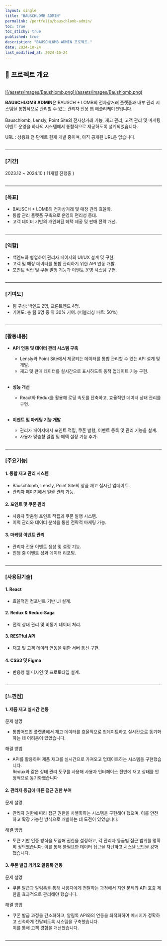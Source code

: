 ```yaml
---
layout: single
title: "BAUSCHLOMB ADMIN"
permalink: /portfolio/bauschlomb-admin/
toc: true
toc_sticky: true
published: true
description: "BAUSCHLOMB ADMIN 프로젝트."
date: 2024-10-24
last_modified_at: 2024-10-24
---
```


## 📄 프로젝트 개요
<br/>
<a class="batimmage" href="/assets/images/Baushlomb.png">
![/assets/images/Baushlomb.png](/assets/images/Baushlomb.png)
</a>

**BAUSCHLOMB ADMIN**은 BAUSCH + LOMB의 전자상거래 플랫폼과 내부 관리 시스템을 통합적으로 관리할 수 있는 관리자 전용 웹 애플리케이션입니다. <br/><br/>
Bauschlomb, Lensly, Point Site의 전자상거래 기능, 재고 관리, 고객 관리 및 마케팅 이벤트 운영을 하나의 시스템에서 통합적으로 제공하도록 설계되었습니다.

URL : 상용화 전 단계로 현재 개발 중이며, 아직 공개된 URL은 없습니다.
<br/><br/>

---

### [기간] <br/>

2023.12 ~ 2024.10 ( 11개월 진행중 )
<br/><br/>

---

### [목표]

- BAUSCH + LOMB의 전자상거래 및 매장 관리 효율화.
- 통합 관리 플랫폼 구축으로 운영의 편리성 증대.
- 고객 데이터 기반의 개인화된 혜택 제공 및 판매 전략 개선.
<br/><br/>

---

### [역할]

- 백엔드와 협업하여 관리자 페이지의 UI/UX 설계 및 구현.
- 고객 및 매장 데이터를 통합 관리하기 위한 API 연동 개발.
- 포인트 적립 및 쿠폰 발행 기능과 이벤트 운영 시스템 구현.
<br/><br/>

---

### [기여도]

- 팀 구성: 백엔드 2명, 프론트엔드 4명.
- 기여도: 총 팀 6명 중 약 30% 기여. (퍼블리싱 파트: 50%)
<br/><br/>

---

### [활동내용]

- **API 연동 및 데이터 관리 시스템 구축**  
    - Lensly와 Point Site에서 제공되는 데이터를 통합 관리할 수 있는 API 설계 및 개발.
    - 재고 및 판매 데이터를 실시간으로 표시하도록 동적 업데이트 기능 구현.
<br/><br/>  

- **성능 개선**  
    - React와 Redux를 활용해 로딩 속도를 단축하고, 효율적인 데이터 상태 관리를 구현.
<br/><br/>  

- **이벤트 및 마케팅 기능 개발**  
    - 관리자 페이지에서 포인트 적립, 쿠폰 발행, 이벤트 등록 및 관리 기능을 설계.  
    - 사용자 맞춤형 알림 및 혜택 설정 기능 추가.
<br/><br/>

---

### [주요기능]

#### 1. **통합 재고 관리 시스템**  

- Bauschlomb, Lensly, Point Site의 상품 재고 실시간 업데이트.
- 관리자 페이지에서 일괄 관리 가능.

#### 2. **포인트 및 쿠폰 관리**  

- 사용자 맞춤형 포인트 적립과 쿠폰 발행 시스템.
- 이력 관리와 데이터 분석을 통한 전략적 마케팅 가능.

#### 3. **마케팅 이벤트 관리**  

- 관리자 전용 이벤트 생성 및 설정 기능.
- 진행 중 이벤트 성과 데이터 리포팅.
<br/><br/>

---

### [사용된기술] 

#### 1. **React**

- 효율적인 컴포넌트 기반 UI 설계.

#### 2. **Redux & Redux-Saga**

- 전역 상태 관리 및 비동기 데이터 처리.

#### 3. **RESTful API** 

- 재고 및 고객 데이터 연동을 위한 서버 통신 구현.

#### 4. **CSS3 및 Figma** 

- 반응형 웹 디자인 및 프로토타입 설계.
<br/><br/>

---

### [느낀점] 

#### 1. **제품 재고 실시간 연동** <br>

문제 설명 <br>
- 통합어드민 플랫폼에서 재고 데이터를 효율적으로 업데이트하고 실시간으로 동기화하는 데 어려움이 있었습니다.

해결 방법 <br>
- API를 활용하여 제품 재고를 실시간으로 가져오고 업데이트하는 시스템을 구현했습니다. <br>
Redux와 같은 상태 관리 도구를 사용해 사용자 인터페이스 전반에 재고 상태를 안정적으로 동기화했습니다

#### 2. **관리자 등급에 따른 접근 권한 부여** <br>

문제 설명 <br>
- 관리자 권한에 따라 접근 권한을 차별화하는 시스템을 구현해야 했으며, 이를 안전하고 확장 가능한 방식으로 개발하는 데 도전이 있었습니다.

해결 방법 <br>
- 토큰 기반 인증 방식을 도입해 권한을 설정하고, 각 관리자 등급별 접근 범위를 명확히 정의했습니다. 이를 통해 불필요한 데이터 접근을 차단하고 시스템 보안을 강화했습니다.

#### 3. **쿠폰 발급 카카오 알림톡 연동** <br>

문제 설명 <br>
- 쿠폰 발급과 알림톡을 통해 사용자에게 전달하는 과정에서 지연 문제와 API 호출 제한을 효과적으로 관리해야 했습니다.

해결 방법 <br>
- 쿠폰 발급 과정을 간소화하고, 알림톡 API와의 연동을 최적화하여 메시지가 정확하고 신속하게 전달되도록 시스템을 구축했습니다. <br>
이를 통해 고객 경험을 개선했습니다.
<br/><br/>

---